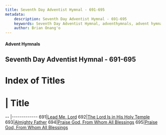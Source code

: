```yaml
---
title: Seventh Day Adventist Hymnal - 691-695
metadata:
    description: Seventh Day Adventist Hymnal - 691-695
    keywords: Seventh Day Adventist Hymnal, adventhymnals, advent hymnals 691-695
    author: Brian Onang'o
---
```


#### Advent Hymnals
## Seventh Day Adventist Hymnal - 691-695

# Index of Titles
# | Title                        
-- |-------------
691|[Lead Me, Lord](/seventh-day-adventist-hymnal/601-700/691-700/Lead-Me,-Lord)
692|[The Lord Is in His Holy Temple](/seventh-day-adventist-hymnal/601-700/691-700/The-Lord-Is-in-His-Holy-Temple_1)
693|[Almighty Father](/seventh-day-adventist-hymnal/601-700/691-700/Almighty-Father)
694|[Praise God, From Whom All Blessings](/seventh-day-adventist-hymnal/601-700/691-700/Praise-God,-From-Whom-All-Blessings)
695|[Praise God, From Whom All Blessings](/seventh-day-adventist-hymnal/601-700/691-700/Praise-God,-From-Whom-All-Blessings_1)